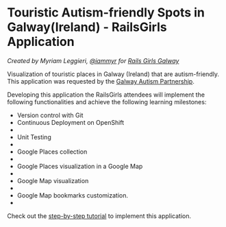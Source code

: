 # Touristic Autism-friendly Spots in Galway(Ireland) - RailsGirls Application

*Created by Myriam Leggieri, [@iammyr](https://twitter.com/iammyr)*
*for [Rails Girls Galway](https://github.com/RailsGirlsGalway)*

Visualization of touristic places in Galway (Ireland) that are autism-friendly. This application was requested by the [Galway Autism Partnership](http://www.galwayautismpartnership.com/). 

Developing this application the RailsGirls attendees will implement the following functionalities and achieve the following learning milestones:

<ul>
<li>Version control with Git</li>
<li>Continuous Deployment on OpenShift<li>
<li>Unit Testing<li>
<li>Google Places collection<li>
<li>Google Places visualization in a Google Map<li>
<li>Google Map visualization<li>
<li>Google Map bookmarks customization.<li>
</ul>

Check out the [step-by-step tutorial](https://github.com/iammyr/railsgirls.github.com/blob/master/_posts/2014-05-29-touristic-autism-friendly-spot-app.markdown) to implement this application.


